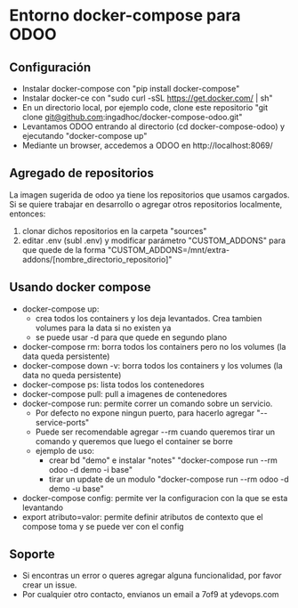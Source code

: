 # Entorno docker-compose para ODOO

## Configuración
* Instalar docker-compose con "pip install docker-compose"
* Instalar docker-ce con "sudo curl -sSL https://get.docker.com/ | sh"
* En un directorio local, por ejemplo code, clone este repositorio "git clone git@github.com:ingadhoc/docker-compose-odoo.git"
* Levantamos ODOO entrando al directorio (cd docker-compose-odoo) y ejecutando "docker-compose up"
* Mediante un browser, accedemos a ODOO en http://localhost:8069/

## Agregado de repositorios
La imagen sugerida de odoo ya tiene los repositorios que usamos cargados. Si se quiere trabajar en desarrollo o agregar otros repositorios localmente, entonces:

1. clonar dichos repositorios en la carpeta "sources"
2. editar .env (subl .env) y modificar parámetro "CUSTOM_ADDONS" para que quede de la forma "CUSTOM_ADDONS=/mnt/extra-addons/[nombre_directorio_repositorio]"

## Usando docker compose
* docker-compose up:
    * crea todos los containers y los deja levantados. Crea tambien volumes para la data si no existen ya
    * se puede usar -d para que quede en segundo plano
* docker-compose rm: borra todos los containers pero no los volumes (la data queda persistente)
* docker-compose down -v: borra todos los containers y los volumes (la data no queda persistente)
* docker-compose ps: lista todos los contenedores
* docker-compose pull: pull a imagenes de contenedores
* docker-compose run: permite correr un comando sobre un servicio.
    * Por defecto no expone ningun puerto, para hacerlo agregar "--service-ports"
    * Puede ser recomendable agregar --rm cuando queremos tirar un comando y queremos que luego el container se borre
    * ejemplo de uso:
        * crear bd "demo" e instalar "notes" "docker-compose run --rm odoo -d demo -i base"
        * tirar un update de un modulo "docker-compose run --rm odoo -d demo -u base"
* docker-compose config: permite ver la configuracion con la que se esta levantando
* export atributo=valor: permite definir atributos de contexto que el compose toma y se puede ver con el config 


## Soporte
* Si encontras un error o queres agregar alguna funcionalidad, por favor crear un issue.
* Por cualquier otro contacto, envianos un email a 7of9 at ydevops.com
